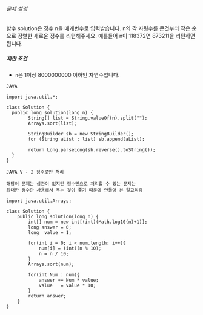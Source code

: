 
###### 문제 설명

함수 solution은 정수 n을 매개변수로 입력받습니다. n의 각 자릿수를 큰것부터 작은 순으로 정렬한 새로운 정수를 리턴해주세요. 예를들어 n이 118372면 873211을 리턴하면 됩니다.

##### 제한 조건

-   `n`은 1이상 8000000000 이하인 자연수입니다.

```
JAVA

import java.util.*;

class Solution {
  public long solution(long n) {
        String[] list = String.valueOf(n).split("");
        Arrays.sort(list);

        StringBuilder sb = new StringBuilder();
        for (String aList : list) sb.append(aList);

        return Long.parseLong(sb.reverse().toString());
  }
}
```

```
JAVA V - 2 정수로만 처리

해당이 문제는 상관이 없지만 정수만으로 처리할 수 있는 문제는 
최대한 정수만 사용해서 푸는 것이 좋기 때문에 만들어 본 알고리즘

import java.util.Arrays;

class Solution {
    public long solution(long n) {
        int[] num = new int[(int)(Math.log10(n)+1)];
        long answer = 0;
        long  value = 1;

        for(int i = 0; i < num.length; i++){
            num[i] = (int)(n % 10);
            n = n / 10;
        }
        Arrays.sort(num);

        for(int Num : num){
            answer += Num * value;
            value   = value * 10;
        }
        return answer;
    }
}

```